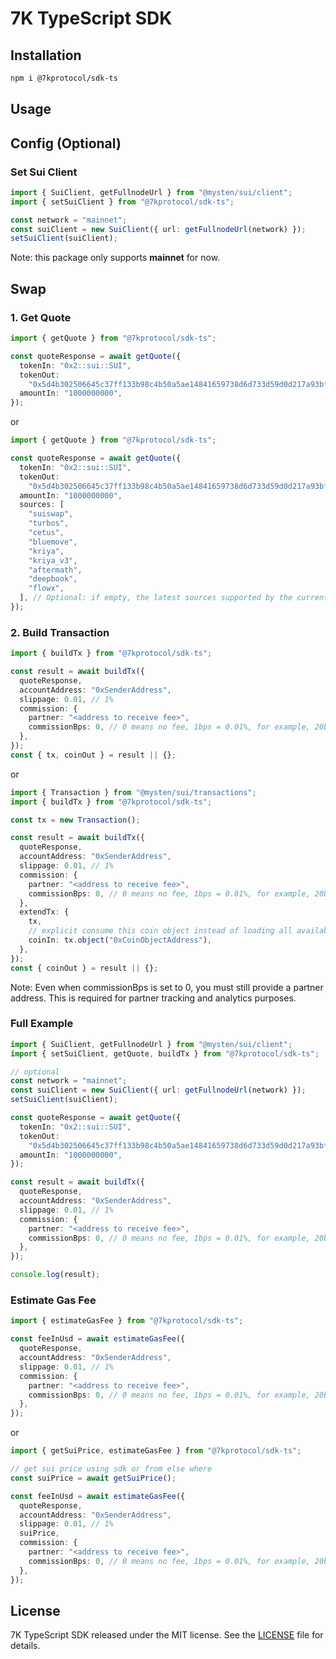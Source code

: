 # 7K TypeScript SDK

## Installation

```bash
npm i @7kprotocol/sdk-ts
```

## Usage

## Config (Optional)

### Set Sui Client

```typescript
import { SuiClient, getFullnodeUrl } from "@mysten/sui/client";
import { setSuiClient } from "@7kprotocol/sdk-ts";

const network = "mainnet";
const suiClient = new SuiClient({ url: getFullnodeUrl(network) });
setSuiClient(suiClient);
```

Note: this package only supports **mainnet** for now.

## Swap

### 1. Get Quote

```typescript
import { getQuote } from "@7kprotocol/sdk-ts";

const quoteResponse = await getQuote({
  tokenIn: "0x2::sui::SUI",
  tokenOut:
    "0x5d4b302506645c37ff133b98c4b50a5ae14841659738d6d733d59d0d217a93bf::coin::COIN",
  amountIn: "1000000000",
});
```

or

```typescript
import { getQuote } from "@7kprotocol/sdk-ts";

const quoteResponse = await getQuote({
  tokenIn: "0x2::sui::SUI",
  tokenOut:
    "0x5d4b302506645c37ff133b98c4b50a5ae14841659738d6d733d59d0d217a93bf::coin::COIN",
  amountIn: "1000000000",
  sources: [
    "suiswap",
    "turbos",
    "cetus",
    "bluemove",
    "kriya",
    "kriya_v3",
    "aftermath",
    "deepbook",
    "flowx",
  ], // Optional: if empty, the latest sources supported by the current SDK version will be used.
});
```

### 2. Build Transaction

```typescript
import { buildTx } from "@7kprotocol/sdk-ts";

const result = await buildTx({
  quoteResponse,
  accountAddress: "0xSenderAddress",
  slippage: 0.01, // 1%
  commission: {
    partner: "<address to receive fee>",
    commissionBps: 0, // 0 means no fee, 1bps = 0.01%, for example, 20bps = 0.2%
  },
});
const { tx, coinOut } = result || {};
```

or

```typescript
import { Transaction } from "@mysten/sui/transactions";
import { buildTx } from "@7kprotocol/sdk-ts";

const tx = new Transaction();

const result = await buildTx({
  quoteResponse,
  accountAddress: "0xSenderAddress",
  slippage: 0.01, // 1%
  commission: {
    partner: "<address to receive fee>",
    commissionBps: 0, // 0 means no fee, 1bps = 0.01%, for example, 20bps = 0.2%
  },
  extendTx: {
    tx,
    // explicit consume this coin object instead of loading all available coin objects from wallet
    coinIn: tx.object("0xCoinObjectAddress"),
  },
});
const { coinOut } = result || {};
```

Note: Even when commissionBps is set to 0, you must still provide a partner
address. This is required for partner tracking and analytics purposes.

### Full Example

```typescript
import { SuiClient, getFullnodeUrl } from "@mysten/sui/client";
import { setSuiClient, getQuote, buildTx } from "@7kprotocol/sdk-ts";

// optional
const network = "mainnet";
const suiClient = new SuiClient({ url: getFullnodeUrl(network) });
setSuiClient(suiClient);

const quoteResponse = await getQuote({
  tokenIn: "0x2::sui::SUI",
  tokenOut:
    "0x5d4b302506645c37ff133b98c4b50a5ae14841659738d6d733d59d0d217a93bf::coin::COIN",
  amountIn: "1000000000",
});

const result = await buildTx({
  quoteResponse,
  accountAddress: "0xSenderAddress",
  slippage: 0.01, // 1%
  commission: {
    partner: "<address to receive fee>",
    commissionBps: 0, // 0 means no fee, 1bps = 0.01%, for example, 20bps = 0.2%
  },
});

console.log(result);
```

### Estimate Gas Fee

```typescript
import { estimateGasFee } from "@7kprotocol/sdk-ts";

const feeInUsd = await estimateGasFee({
  quoteResponse,
  accountAddress: "0xSenderAddress",
  slippage: 0.01, // 1%
  commission: {
    partner: "<address to receive fee>",
    commissionBps: 0, // 0 means no fee, 1bps = 0.01%, for example, 20bps = 0.2%
  },
});
```

or

```typescript
import { getSuiPrice, estimateGasFee } from "@7kprotocol/sdk-ts";

// get sui price using sdk or from else where
const suiPrice = await getSuiPrice();

const feeInUsd = await estimateGasFee({
  quoteResponse,
  accountAddress: "0xSenderAddress",
  slippage: 0.01, // 1%
  suiPrice,
  commission: {
    partner: "<address to receive fee>",
    commissionBps: 0, // 0 means no fee, 1bps = 0.01%, for example, 20bps = 0.2%
  },
});
```

## License

7K TypeScript SDK released under the MIT license. See the [LICENSE](./LICENSE)
file for details.
